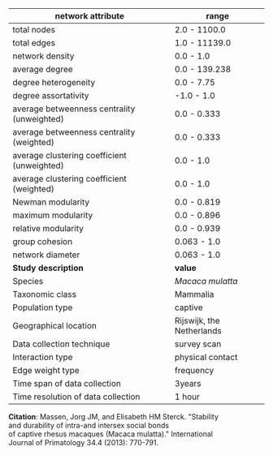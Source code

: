 network attribute|range
---|---
total nodes|2.0 - 1100.0
total edges|1.0 - 11139.0
network density|0.0 - 1.0
average degree|0.0 - 139.238
degree heterogeneity|0.0 - 7.75
degree assortativity|-1.0 - 1.0
average betweenness centrality (unweighted)|0.0 - 0.333
average betweenness centrality (weighted)|0.0 - 0.333
average clustering coefficient (unweighted)|0.0 - 1.0
average clustering coefficient (weighted)|0.0 - 1.0
Newman modularity|0.0 - 0.819
maximum modularity|0.0 - 0.896
relative modularity|0.0 - 0.939
group cohesion|0.063 - 1.0
network diameter|0.063 - 1.0
**Study description**|**value**
Species|*Macaca mulatta*
Taxonomic class|Mammalia
Population type|captive
Geographical location|Rijswijk, the Netherlands
Data collection technique|survey scan
Interaction type|physical contact
Edge weight type|frequency
Time span of data collection|3years
Time resolution of data collection|1 hour
**Citation**: Massen, Jorg JM, and Elisabeth HM Sterck. "Stability <br> and durability of intra-and intersex social bonds <br> of captive rhesus macaques (Macaca mulatta)." International <br> Journal of Primatology 34.4 (2013): 770-791.